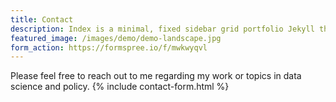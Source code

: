 ```yaml
---
title: Contact
description: Index is a minimal, fixed sidebar grid portfolio Jekyll theme.
featured_image: /images/demo/demo-landscape.jpg
form_action: https://formspree.io/f/mwkwyqvl
---
```

Please feel free to reach out to me regarding my work or topics in data science and policy.
{% include contact-form.html %}
